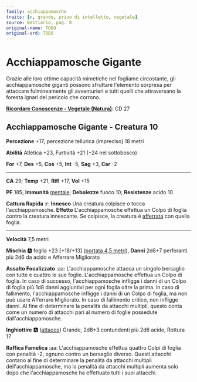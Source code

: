 ```yaml
---
family: acchiappamosche
traits: [n, grande, privo di intelletto, vegetale]
source: Bestiario, pag. 8
original-name: TODO
original-srd: TODO
---
```


# Acchiappamosche Gigante

Grazie alle loro ottime capacità mimetiche nel fogliame circostante, gli acchiappamosche giganti possono sfruttare l'elemento sorpresa per attaccare fulmineamente gli avventurieri e tutti quelli che attraversano la foresta ignari del pericolo che corrono.

**[Ricordare Conoscenze - Vegetale (Natura)](/azioni/ricordare-conoscenze)**: CD 27

## Acchiappamosche Gigante - Creatura 10

**Percezione** +17; percezione tellurica (impreciso) 18 metri

**Abilità** Atletica +23, Furtività +21 (+24 nel sottobosco)

**For** +7, **Des** +5, **Cos** +5, **Int** -5, **Sag** +3, **Car** -2

***

**CA** 29; **Temp** +21, **Rifl** +17, **Vol** +15

**PF** 185; **Immunità** [mentale](/tratti/mentale); **Debolezze** fuoco 10; **Resistenze** acido 10

**Cattura Rapida** :r: **Innesco** Una creatura colpisce o tocca l'acchiappamosche. **Effetto** L'acchiappamosche effettua un Colpo di foglia contro la creatura innescante. Se colpisce, la creatura è [afferrata](/condizioni/afferrato) con quella foglia.

***

**Velocità** 7,5 metri

**Mischia** :a: foglia +23 \[+18/+13] ([portata 4,5 metri](/tratti/portata)), **Danni** 2d8+7 perforanti più 2d6 da acido e Afferrare Migliorato

**Assalto Focalizzato** :aa:  L'acchiappamosche attacca un singolo bersaglio con tutte e quattro le sue foglie. L'acchiappamosche effettua un Colpo di foglia. ln caso di successo, l'acchiappamosche infligge i danni di un Colpo di foglia più 1d8 danni aggiuntivi per ogni foglia oltre la prima. ln caso di fallimento, l'acchiappamosche infligge i danni di un Colpo di foglia, ma non può usare Afferrare Migliorato. ln caso di fallimento critico, non infligge danni. Al fine di determinare la penalità da attacchi multipli, questo conta come un numero di attacchi pari al numero di foglie possedute dall'acchiappamosche.

**Inghiottire** :a: ([attacco](/tratti/attacco)) Grande, 2d8+3 contundenti più 2d6 acido, Rottura 17

**Raffica Famelica** :aa: L'acchiappamosche effettua quattro Colpi di foglia con penalità -2, ognuno contro un bersaglio diverso. Questi attacchi contano al fine di determinare la penalità da attacchi multipli dell'acchiappamosche, ma la penalità da attacchi multipli aumenta solo dopo che l'acchiappamosche ha effettuato tutti i suoi attacchi.
